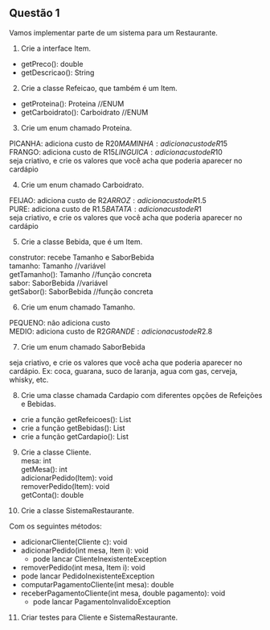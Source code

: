## Questão 1

Vamos implementar parte de um sistema para um Restaurante.

1. Crie a interface Item.

* getPreco(): double
* getDescricao(): String  

2. Crie a classe Refeicao, que também é um Item.

* getProteina(): Proteina //ENUM
* getCarboidrato(): Carboidrato //ENUM

3. Crie um enum chamado Proteina.

PICANHA: adiciona custo de R$20  
MAMINHA: adiciona custo de R$15  
FRANGO: adiciona custo de R$15  
LINGUICA: adiciona custo de R$10  
seja criativo, e crie os valores que você acha que poderia aparecer no cardápio

4. Crie um enum chamado Carboidrato.

FEIJAO: adiciona custo de R$2  
ARROZ: adiciona custo de R$1.5  
PURE: adiciona custo de R$1.5  
BATATA: adiciona custo de R$1  
seja criativo, e crie os valores que você acha que poderia aparecer no cardápio

5. Crie a classe Bebida, que é um Item.

construtor: recebe Tamanho e SaborBebida  
tamanho: Tamanho //variável  
getTamanho(): Tamanho //função concreta  
sabor: SaborBebida //variável  
getSabor(): SaborBebida //função concreta  

6. Crie um enum chamado Tamanho.

PEQUENO: não adiciona custo  
MEDIO: adiciona custo de R$2  
GRANDE: adiciona custo de R$2.8  

7. Crie um enum chamado SaborBebida  

seja criativo, e crie os valores que você acha que poderia aparecer no cardápio. Ex: coca, guarana, suco de laranja, agua com gas, cerveja, whisky, etc. 

8. Crie uma classe chamada Cardapio com diferentes opções de Refeições e Bebidas.

* crie a função getRefeicoes(): List
* crie a função getBebidas(): List
* crie a função getCardapio(): List

9. Crie a classe Cliente.  
mesa: int  
getMesa(): int  
adicionarPedido(Item): void  
removerPedido(Item): void  
getConta(): double  

10. Crie a classe SistemaRestaurante.

Com os seguintes métodos:
* adicionarCliente(Cliente c): void  
* adicionarPedido(int mesa, Item i): void  
    * pode lancar ClienteInexistenteException
* removerPedido(int mesa, Item i): void
* pode lancar PedidoInexistenteException
* computarPagamentoCliente(int mesa): double
* receberPagamentoCliente(int mesa, double pagamento): void
    * pode lancar PagamentoInvalidoException

11. Criar testes para Cliente e SistemaRestaurante.
